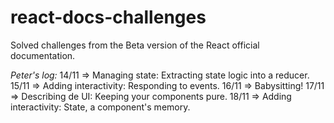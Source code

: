 # react-docs-challenges

Solved challenges from the Beta version of the React official documentation.

_Peter's log:_
14/11 => Managing state: Extracting state logic into a reducer. 
15/11 => Adding interactivity: Responding to events.
16/11 => Babysitting!
17/11 => Describing de UI: Keeping your components pure.
18/11 => Adding interactivity: State, a component's memory.

